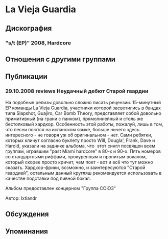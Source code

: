 # La Vieja Guardia



## Дискография

### "s/t (EP)" 2008, Hardcore




## Отношения с другими группами


## Публикации

### 29.10.2008 reviews Неудачный дебют Старой гвардии

<P>На подобные релизы довольно сложно писать рецензии. 15-минутный ЕР команды La Vieja Guardia, участники которой засветились&nbsp;в бандах типа Slapshot, Guajiro, Car Bomb Theory, представляет собой довольно примитивный (на грани с панком), прямолинейный и столь же бестолковый хардкор. Особенность этой работы, пожалуй, лишь в том, что песни поются на испанском языке, больше ничего здесь интересного - не говоря уж об оригинальном - нет. Сами ребятки, которых кличут согласно буклету просто Will, Dougla', Frank, Dave и Harold, указали на заднике альбома, что&nbsp; этот сингл посвящен всем группам, игравшим "past Miami hardcore" в 80-х и 90-х. Пять номеров со стандартными риффами, прокуренным и пропитым вокалом, который скорее просто кричит, чем поет - вот и всё что тут можно сказать. Хардкор-фрики, возможно, и заинтересуются "Старой гвардией", остальным данный кругляш рекомендуется использовать в качестве подставки под пивной бокал.</P>
<P>Альбом предоставлен концерном "Группа СОЮЗ"</P>
Автор: Ixtiandr


## Обсуждения


## Упоминания

